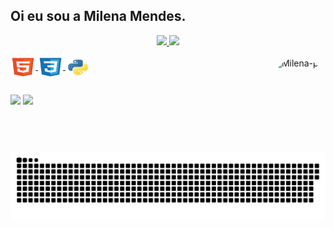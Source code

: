 ## Oi eu sou a Milena Mendes.

<div align="center">
  <a href="https://github.com/miilenamendes">
  <img height="180em" src="https://github-readme-stats.vercel.app/api?username=miilenamendes&show_icons=true&theme=slateorange&include_all_commits=true&count_private=true"/>
  <img height="180em" src="https://github-readme-stats.vercel.app/api/top-langs/?username=miilenamendes&layout=compact&langs_count=7&theme=slateorange"/>
</div>
  
  <div style="display: inline_block"><br>
  <img align="center" alt="Milena-HTML" height="30" width="40" src="https://raw.githubusercontent.com/devicons/devicon/master/icons/html5/html5-original.svg">
  <img align="center" alt="Milena-CSS" height="30" width="40" src="https://raw.githubusercontent.com/devicons/devicon/master/icons/css3/css3-original.svg">
  <img align="center" alt="Milena-Python" height="30" width="40" src="https://raw.githubusercontent.com/devicons/devicon/master/icons/python/python-original.svg">
  <img align="right" alt="Milena-pic" height="150" style="border-radius:50px;" src="https://media.discordapp.net/attachments/911593887569707051/916111025072377866/Webp.net-gifmaker_1.gif">
</div>
  
  ##
  
  <div> 
  

  <a href = "mailto:milenamendessbarbara@gmail.com"><img src="https://img.shields.io/badge/-Gmail-%23333?style=for-the-badge&logo=gmail&logoColor=white" target="_blank"></a>
  <a href="https://www.linkedin.com/in/milena-mendes-52514a225/" target="_blank"><img src="https://img.shields.io/badge/-LinkedIn-%230077B5?style=for-the-badge&logo=linkedin&logoColor=white" target="_blank"></a> 
 
 
 ![Snake animation](https://github.com/miilenamendes/miilenamendes/blob/output/github-contribution-grid-snake.svg)
    
</div>
